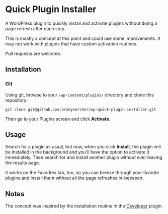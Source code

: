 # Quick Plugin Installer #

A WordPress plugin to quickly install and activate plugins without doing a page refresh after each step.

This is mostly a concept at this point and could use some improvements. It may not work with plugins that have custom activation routines.

Pull requests are welcome.

## Installation ##

### Git ###

Using git, browse to your `/wp-content/plugins/` directory and clone this repository:

`git clone git@github.com:bradyvercher/wp-quick-plugin-installer.git`

Then go to your Plugins screen and click __Activate__.

## Usage ##

Search for a plugin as usual, but now, when you click __Install__, the plugin will be installed in the background and you'll have the option to activate it immediately. Then search for and install another plugin without ever leaving the results page.

It works on the Favorites tab, too, so you can breeze through your favorite plugins and install them without all the page refreshes in-between.

## Notes ##

The concept was inspired by the installation routine in the [Developer](http://wordpress.org/extend/plugins/developer/) plugin.
